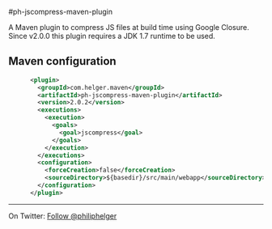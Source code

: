 #ph-jscompress-maven-plugin

A Maven plugin to compress JS files at build time using Google Closure.
Since v2.0.0 this plugin requires a JDK 1.7 runtime to be used.

## Maven configuration
```xml
      <plugin>
        <groupId>com.helger.maven</groupId>
        <artifactId>ph-jscompress-maven-plugin</artifactId>
        <version>2.0.2</version>
        <executions>
          <execution>
            <goals>
              <goal>jscompress</goal>
            </goals>
          </execution>
        </executions>
        <configuration>
          <forceCreation>false</forceCreation>
          <sourceDirectory>${basedir}/src/main/webapp</sourceDirectory>
        </configuration>
      </plugin>
```

---

On Twitter: <a href="https://twitter.com/philiphelger">Follow @philiphelger</a>
